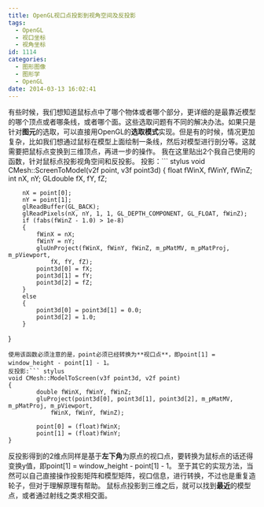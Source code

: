 ```yaml
---
title: OpenGL视口点投影到视角空间及反投影
tags:
  - OpenGL
  - 视口坐标
  - 视角坐标
id: 1114
categories:
  - 图形图像
  - 图形学
  - OpenGL
date: 2014-03-13 16:02:41
---
```


有些时候，我们想知道鼠标点中了哪个物体或者哪个部分，更详细的是最靠近模型的哪个顶点或者哪条线，或者哪个面。这些选取问题有不同的解决办法。如果只是针对**图元**的选取，可以直接用OpenGL的**选取模式**实现。但是有的时候，情况更加复杂，比如我们想通过鼠标在模型上面绘制一条线，然后对模型进行剖分等。这就需要把鼠标点变换到三维顶点，再进一步的操作。
我在这里贴出2个我自己使用的函数，针对鼠标点投影视角空间和反投影。
投影：``` stylus
void CMesh::ScreenToModel(v2f point, v3f point3d)
{
        float fWinX, fWinY, fWinZ;
        int nX, nY;
        GLdouble fX, fY, fZ;

        nX = point[0];
        nY = point[1];
        glReadBuffer(GL_BACK);
        glReadPixels(nX, nY, 1, 1, GL_DEPTH_COMPONENT, GL_FLOAT, fWinZ);
        if (fabs(fWinZ - 1.0) > 1e-8)
        {
            fWinX = nX;
            fWinY = nY;
            gluUnProject(fWinX, fWinY, fWinZ, m_pMatMV, m_pMatProj, m_pViewport,
                fX, fY, fZ);
            point3d[0] = fX;
            point3d[1] = fY;
            point3d[2] = fZ;
        }
        else
        {
            point3d[0] = point3d[1] = 0.0;
            point3d[2] = 1.0;
        }
}
```
使用该函数必须注意的是，point必须已经转换为**视口点**，即point[1] = window_height - point[1] - 1。
反投影:``` stylus
void CMesh::ModelToScreen(v3f point3d, v2f point)
{
        double fWinX, fWinY, fWinZ;
        gluProject(point3d[0], point3d[1], point3d[2], m_pMatMV, m_pMatProj, m_pViewport,
            fWinX, fWinY, fWinZ);

        point[0] = (float)fWinX;
        point[1] = (float)fWinY;
}
```
反投影得到的2维点同样是基于**左下角**为原点的视口点，要转换为鼠标点的话还得变换y值，即point[1] = window_height - point[1] - 1。
至于其它的实现方法，当然可以自己直接操作投影矩阵和模型矩阵，视口信息，进行转换，不过也是重复造轮子，但对于理解原理有帮助。
鼠标点投影到三维之后，就可以找到**最近**的模型点，或者通过射线之类求相交面。
